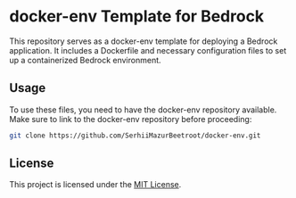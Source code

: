 # docker-env Template for Bedrock

This repository serves as a docker-env template for deploying a Bedrock application. It includes a Dockerfile and necessary configuration files to set up a containerized Bedrock environment.

## Usage

To use these files, you need to have the docker-env repository available. Make sure to link to the docker-env repository before proceeding:

```bash
git clone https://github.com/SerhiiMazurBeetroot/docker-env.git
```

## License

This project is licensed under the [MIT License](LICENSE).
